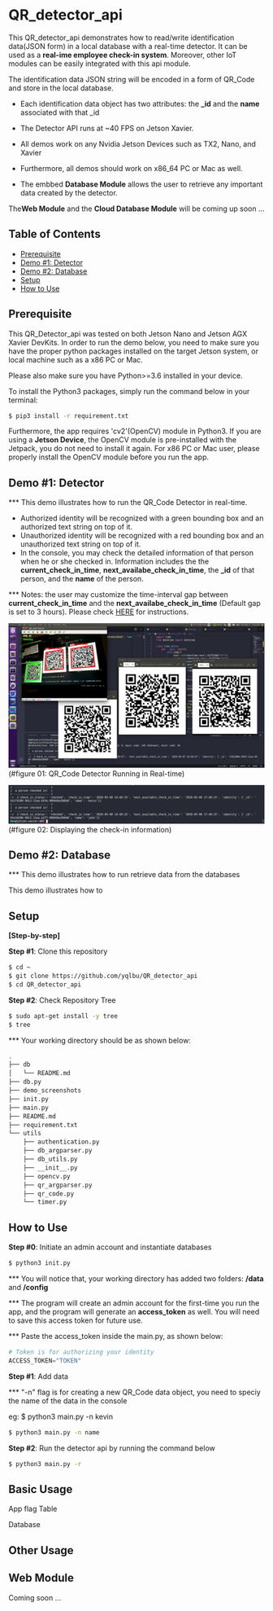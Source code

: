 # QR_detector_api

This QR_detector_api demonstrates how to read/write identification data(JSON form) in a local database with a real-time detector. It can be used as a **real-ime employee check-in system**. Moreover, other IoT modules can be easily integrated with this api module.

The identification data JSON string will be encoded in a form of QR_Code and store in the local database.

* Each identification data object has two attributes: the **_id** and the **name** associated with that _id

* The Detector API runs at ~40 FPS on Jetson Xavier.
* All demos work on any Nvidia Jetson Devices such as TX2, Nano, and Xavier
* Furthermore, all demos should work on x86_64 PC or Mac as well.
* The embbed **Database Module** allows the user to retrieve any important data created by the detector.

The**Web Module** and the **Cloud Database Module** will be coming up soon ...

Table of Contents
-----------------

* [Prerequisite](#prerequisite)
* [Demo #1: Detector](#demo-1-detector)
* [Demo #2: Database](#demo-2-database)
* [Setup](#setup)
* [How to Use](#how-to-use)


Prerequisite
------------

This QR_Detector_api was tested on both Jetson Nano and Jetson AGX Xavier DevKits. In order to run the demo below, you need to make sure you have the proper python packages installed on the target Jetson system, or local machine such as a x86 PC or Mac.

Please also make sure you have Python>=3.6 installed in your device.

To install the Python3 packages, simply run the command below in your terminal:

```bash
$ pip3 install -r requirement.txt
```

Furthermore, the app requires 'cv2'(OpenCV) module in Python3. If you are using a **Jetson Device**, the OpenCV module is pre-installed with the Jetpack, you do not need to install it again. For x86 PC or Mac user, please properly install the OpenCV module before you run the app.

<a name="prerequisite"></a>

Demo #1: Detector
-----------------

*** This demo illustrates how to run the QR_Code Detector in real-time.

* Authorized identity will be recognized with a green bounding box and an authorized text string on top of it.
* Unauthorized identity will be recognized with a red bounding box and an unauthorized text string on top of it.
* In the console, you may check the detailed information of that person when he or she checked in. Information includes the the **current_check_in_time**, **next_availabe_check_in_time**, the **_id** of that person, and the **name** of the person.

*** Notes: the user may customize the time-interval gap between **current_check_in_time** and the **next_availabe_check_in_time** (Default gap is set to 3 hours). Please check [HERE](#Setup) for instructions.

![](/demo_screenshots/001.jpeg)
(#figure 01: QR_Code Detector Running in Real-time)

![](/demo_screenshots/002.png)
(#figure 02: Displaying the check-in information)

<a name="Demo #1: Detector"></a>

Demo #2: Database
-----------------

*** This demo illustrates how to run retrieve data from the databases

This demo illustrates how to

<a name="Demo #1: Detector"></a>

Setup
-----

**[Step-by-step]**

**Step #1**: Clone this repository

```bash
$ cd ~
$ git clone https://github.com/yqlbu/QR_detector_api
$ cd QR_detector_api
```

**Step #2**: Check Repository Tree

```bash
$ sudo apt-get install -y tree
$ tree
```
*** Your working directory should be as shown below:
```bash
.
├── db
│   └── README.md
├── db.py
├── demo_screenshots
├── init.py
├── main.py
├── README.md
├── requirement.txt
└── utils
    ├── authentication.py
    ├── db_argparser.py
    ├── db_utils.py
    ├── __init__.py
    ├── opencv.py
    ├── qr_argparser.py
    ├── qr_code.py
    └── timer.py
```
<a name="Setup"></a>

How to Use
----------

**Step #0**: Initiate an admin account and instantiate databases

```bash
$ python3 init.py
```
*** You will notice that, your working directory has added two folders: **/data** and **/config**

*** The program will create an admin account for the first-time you run the app, and the program will generate an **access_token** as well. You will need to save this access token for future use.

*** Paste the access_token inside the main.py, as shown below:

```python
# Token is for authorizing your identity
ACCESS_TOKEN="TOKEN"
```

**Step #1**: Add data

*** "-n" flag is for creating a new QR_Code data object, you need to speciy the name of the data in the console

eg: $ python3 main.py -n kevin

```bash
$ python3 main.py -n name
```

**Step #2**: Run the detector api by running the command below

```bash
$ python3 main.py -r

```
<a name="How to Use"></a>

Basic Usage
-----------

App flag Table

Database

<a name="Basic Usage"></a>

Other Usage
------------

<a name="Other Usage"></a>

Web Module
----------

Coming soon ...

<a name="Web Module"></a>
